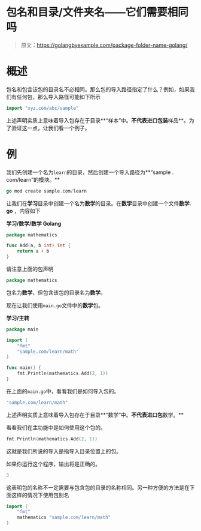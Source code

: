 # 包名和目录/文件夹名——它们需要相同吗

> 原文：<https://golangbyexample.com/package-folder-name-golang/>

# **概述**

包名和包含该包的目录名不必相同。那么包的导入路径指定了什么？例如，如果我们有任何包，那么导入路径可能如下所示

```go
import "xyz.com/abc/sample"
```

上述声明实质上意味着导入包存在于目录**“样本”中。**不代表进口包装**样品**。为了验证这一点，让我们看一个例子。

# **例**

我们先创建一个名为`learn`的目录，然后创建一个导入路径为**“sample . com/learn”的模块。**

```go
go mod create sample.com/learn
```

让我们在**学习**目录中创建一个名为**数学**的目录。在**数学**目录中创建一个文件**数学. go** ，内容如下

**学习/数学/数学 Golang**

```go
package mathematics

func Add(a, b int) int {
    return a + b
}
```

请注意上面的包声明

```go
package mathematics
```

包名为**数学**，但包含该包的目录名为**数学**。

现在让我们使用`main.go`文件中的**数学**包。

**学习/主转**

```go
package main

import (
    "fmt"
    "sample.com/learn/math"
)

func main() {
    fmt.Println(mathematics.Add(2, 1))
}
```

在上面的`main.go`中，看看我们是如何导入包的。

```go
"sample.com/learn/math"
```

上述声明实质上意味着导入包存在于目录**“数学”中。**不代表进口包**数学。**

看看我们在**主**功能中是如何使用这个包的。

```go
fmt.Println(mathematics.Add(2, 1))
```

这就是我们所说的导入是指导入目录位置上的包。

如果你运行这个程序，输出将是正确的。

```go
3
```

这表明包的名称不一定需要与包含包的目录的名称相同。另一种方便的方法是在下面这样的情况下使用包别名

```go
import (
    "fmt"
    mathematics "sample.com/learn/math"
)
```